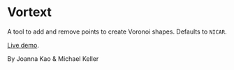 # Vortext

A tool to add and remove points to create Voronoi shapes. Defaults to `NICAR`.

[Live demo](http://ajam.github.io/vortext).

By Joanna Kao & Michael Keller

